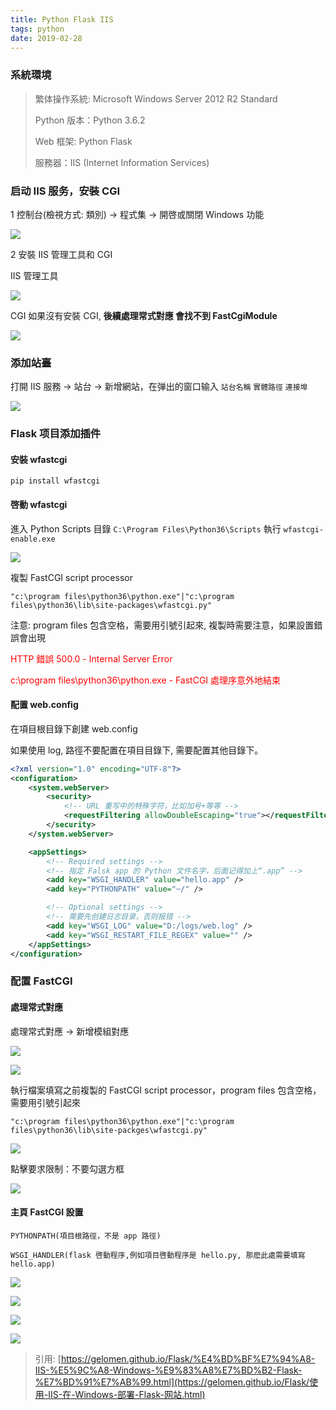 ```yaml
---
title: Python Flask IIS
tags: python
date: 2019-02-28
---
```


### 系統環境

> 繁体操作系統: Microsoft Windows Server 2012 R2 Standard
>
> Python 版本：Python 3.6.2
>
> Web 框架: Python Flask
>
> 服務器：IIS (Internet Information Services)

### 启动 IIS 服务，安裝 CGI

1 控制台(檢視方式: 類別) -> 程式集 -> 開啓或關閉 Windows 功能

![](python-flask-iis/1565145973712.png)

2 安裝 IIS 管理工具和 CGI

IIS 管理工具

![](python-flask-iis/1565146695079.png)

CGI 如果沒有安裝 CGI, **後續處理常式對應 會找不到 FastCgiModule**

![](python-flask-iis/1565149653704.png)

### 添加站臺

打開 IIS 服務 -> 站台 -> 新增網站，在弹出的窗口输入 `站台名稱` `實體路徑` `連接埠`

![](python-flask-iis/1565155471556.png)

### Flask 项目添加插件

#### 安裝 wfastcgi

`pip install wfastcgi`

#### 啓動 wfastcgi

進入 Python Scripts 目錄 `C:\Program Files\Python36\Scripts` 執行 `wfastcgi-enable.exe`

![](python-flask-iis/1565147818362.png)

複製 FastCGI script processor

`"c:\program files\python36\python.exe"|"c:\program files\python36\lib\site-packages\wfastcgi.py"`

注意: program files 包含空格，需要用引號引起來, 複製時需要注意，如果設置錯誤會出現

<p style="color:red">HTTP 錯誤 500.0 - Internal Server Error </p>
<p style="color: red"> c:\program files\python36\python.exe - FastCGI 處理序意外地結束</p>

#### 配置 web.config

在項目根目錄下創建 web.config

如果使用 log, 路徑不要配置在項目目錄下, 需要配置其他目錄下。

```xml
<?xml version="1.0" encoding="UTF-8"?>
<configuration>
    <system.webServer>
        <security>
            <!-- URL 重写中的特殊字符，比如加号+等等 -->
            <requestFiltering allowDoubleEscaping="true"></requestFiltering>
        </security>
    </system.webServer>

    <appSettings>
        <!-- Required settings -->
        <!-- 指定 Falsk app 的 Python 文件名字，后面记得加上“.app” -->
        <add key="WSGI_HANDLER" value="hello.app" />
        <add key="PYTHONPATH" value="~/" />

        <!-- Optional settings -->
        <!-- 需要先创建日志目录，否则报错 -->
        <add key="WSGI_LOG" value="D:/logs/web.log" />
        <add key="WSGI_RESTART_FILE_REGEX" value="" />
    </appSettings>
</configuration>
```

### 配置 FastCGI

#### 處理常式對應

處理常式對應 -> 新增模組對應

![](python-flask-iis/1565148545865.png)

![](python-flask-iis/1565148667449.png)

執行檔案填寫之前複製的 FastCGI script processor，program files 包含空格，需要用引號引起來

`"c:\program files\python36\python.exe"|"c:\program files\python36\lib\site-packges\wfastcgi.py"`

![](python-flask-iis/1565149860744.png)

點擊要求限制：不要勾選方框

![](python-flask-iis/1565150015464.png)

#### 主頁 FastCGI 設置

`PYTHONPATH(項目根路徑，不是 app 路徑)`

`WSGI_HANDLER(flask 啓動程序,例如項目啓動程序是 hello.py, 那麽此處需要填寫 hello.app)`

![](python-flask-iis/1565156907201.png)

![](python-flask-iis/1565156984282.png)

![](python-flask-iis/1565157431919.png)

![](python-flask-iis/1565157521446.png)

> 引用: [https://gelomen.github.io/Flask/%E4%BD%BF%E7%94%A8-IIS-%E5%9C%A8-Windows-%E9%83%A8%E7%BD%B2-Flask-%E7%BD%91%E7%AB%99.html](https://gelomen.github.io/Flask/使用-IIS-在-Windows-部署-Flask-网站.html)
